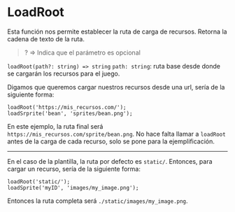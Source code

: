 # LoadRoot

Esta función nos permite establecer la ruta de carga de recursos.
Retorna la cadena de texto de la ruta.

> ? => Indica que el parámetro es opcional

`loadRoot(path?: string) => string`
`path: string`: ruta base desde donde se cargarán los recursos para el juego.

Digamos que queremos cargar nuestros recursos desde una url, sería de la siguiente forma:
```
loadRoot('https://mis_recursos.com/');
loadSrprite('bean', 'sprites/bean.png');
```
En este ejemplo, la ruta final será `https://mis_recursos.com/sprite/bean.png`.
No hace falta llamar a `loadRoot` antes de la carga de cada recurso, solo se pone para la ejemplificación.

---

En el caso de la plantilla, la ruta por defecto es `static/`.
Entonces, para cargar un recurso, sería de la siguiente forma:
```
loadRoot('static/');
loadSprite('myID', 'images/my_image.png');
```
Entonces la ruta completa será `./static/images/my_image.png`.